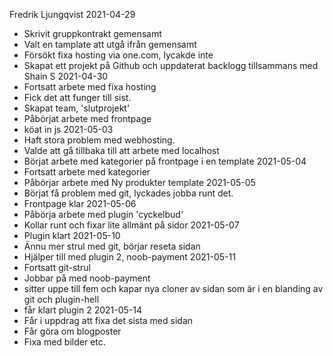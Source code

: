 Fredrik Ljungqvist
2021-04-29
* Skrivit gruppkontrakt gemensamt
* Valt en tamplate att utgå ifrån gemensamt
* Försökt fixa hosting via one.com, lycakde inte
* Skapat ett projekt på Github och uppdaterat backlogg tillsammans med Shain S
2021-04-30
* Fortsatt arbete med fixa hosting
* Fick det att funger till sist.
* Skapat team, 'slutprojekt'
* Påbörjat arbete med frontpage
* köat in js
2021-05-03
* Haft stora problem med webhosting.
* Valde att gå tillbaka till att arbete med localhost
* Börjat arbete med kategorier på frontpage i en template
2021-05-04
* Fortsatt arbete med kategorier
* Påbörjar arbete med Ny produkter template
2021-05-05 
* Börjat få problem med git, lyckades jobba runt det.
* Frontpage klar
2021-05-06
* Påbörja arbete med plugin 'cyckelbud'
* Kollar runt och fixar lite allmänt på sidor
2021-05-07
* Plugin klart
2021-05-10
* Ännu mer strul med git, börjar reseta sidan
* Hjälper till med plugin 2, noob-payment
2021-05-11
* Fortsatt git-strul
* Jobbar på med noob-payment
* sitter uppe till fem och kapar nya cloner av sidan som är i en blanding av git och plugin-hell
* får klart plugin 2
2021-05-14
* Får i uppdrag att fixa det sista med sidan
* Får göra om blogposter
* Fixa med bilder etc.

